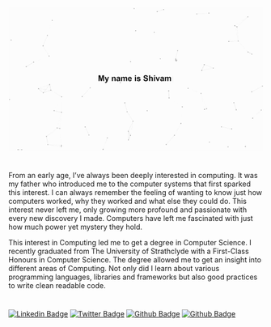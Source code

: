 <img align="center" alt="GIF" src="https://raw.githubusercontent.com/iamkhattar/iamkhattar/master/github.gif" />

#

From an early age, I’ve always been deeply interested in computing. It was my father who introduced me to the computer systems that first sparked this interest. I can always remember the feeling of wanting to know just how computers worked, why they worked and what else they could do. This interest never left me, only growing more profound and passionate with every new discovery I made. Computers have left me fascinated with just how much power yet mystery they hold.

This interest in Computing led me to get a degree in Computer Science. I recently graduated from The University of Strathclyde with a First-Class Honours in Computer Science. The degree allowed me to get an insight into different areas of Computing. Not only did I learn about various programming languages, libraries and frameworks but also good practices to write clean readable code.

#

[![Linkedin Badge](https://img.shields.io/badge/-iamkhattar-blue?style=flat-square&logo=Linkedin&logoColor=white&link=https://www.linkedin.com/in/iamkhattar/)](https://www.linkedin.com/in/iamkhattar/)
[![Twitter Badge](https://img.shields.io/badge/-@iamkhattar-1ca0f1?style=flat-square&labelColor=1ca0f1&logo=twitter&logoColor=white&link=https://twitter.com/iamkhattar)](https://twitter.com/iamkhattar)
[![Github Badge](https://img.shields.io/badge/-iamkhattar-black?style=flat-square&logo=Github&logoColor=white&link=https://www.github.com/iamkhattar/)](https://www.github.com/iamkhattar/)
[![Github Badge](https://img.shields.io/badge/-iamkhattar-black?style=flat-square&logo=Website&logoColor=white&link=https://www.github.com/iamkhattar/)](https://www.github.com/iamkhattar/)
